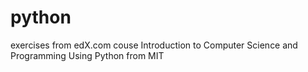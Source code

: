 # python
exercises from edX.com couse
Introduction to Computer Science and Programming Using Python from MIT
